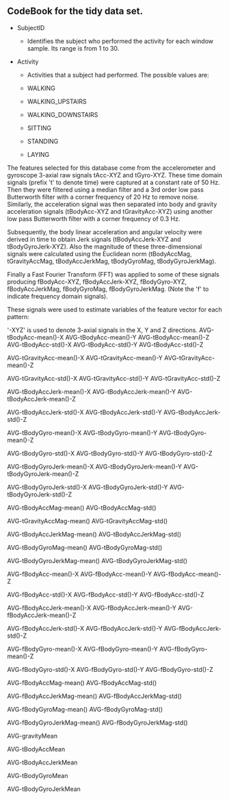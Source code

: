 CodeBook for the tidy data set.
-------------------------------
* SubjectID

  * Identifies the subject who performed the activity for each window sample. Its range is from 1 to 30.

* Activity
  * Activities that a subject had performed. The possible values are:

  * WALKING
  * WALKING_UPSTAIRS
  * WALKING_DOWNSTAIRS
  * SITTING
  * STANDING
  * LAYING

The features selected for this database come from the accelerometer and gyroscope 3-axial raw signals tAcc-XYZ and tGyro-XYZ. These time domain signals (prefix 't' to denote time) were captured at a constant rate of 50 Hz. Then they were filtered using a median filter and a 3rd order low pass Butterworth filter with a corner frequency of 20 Hz to remove noise. Similarly, the acceleration signal was then separated into body and gravity acceleration signals (tBodyAcc-XYZ and tGravityAcc-XYZ) using another low pass Butterworth filter with a corner frequency of 0.3 Hz. 

Subsequently, the body linear acceleration and angular velocity were derived in time to obtain Jerk signals (tBodyAccJerk-XYZ and tBodyGyroJerk-XYZ). Also the magnitude of these three-dimensional signals were calculated using the Euclidean norm (tBodyAccMag, tGravityAccMag, tBodyAccJerkMag, tBodyGyroMag, tBodyGyroJerkMag). 

Finally a Fast Fourier Transform (FFT) was applied to some of these signals producing fBodyAcc-XYZ, fBodyAccJerk-XYZ, fBodyGyro-XYZ, fBodyAccJerkMag, fBodyGyroMag, fBodyGyroJerkMag. (Note the 'f' to indicate frequency domain signals). 



These signals were used to estimate variables of the feature vector for each pattern:  

'-XYZ' is used to denote 3-axial signals in the X, Y and Z directions.
AVG-tBodyAcc-mean()-X
AVG-tBodyAcc-mean()-Y
AVG-tBodyAcc-mean()-Z
AVG-tBodyAcc-std()-X
AVG-tBodyAcc-std()-Y
AVG-tBodyAcc-std()-Z

AVG-tGravityAcc-mean()-X
AVG-tGravityAcc-mean()-Y
AVG-tGravityAcc-mean()-Z

AVG-tGravityAcc-std()-X
AVG-tGravityAcc-std()-Y
AVG-tGravityAcc-std()-Z


AVG-tBodyAccJerk-mean()-X
AVG-tBodyAccJerk-mean()-Y
AVG-tBodyAccJerk-mean()-Z

AVG-tBodyAccJerk-std()-X
AVG-tBodyAccJerk-std()-Y
AVG-tBodyAccJerk-std()-Z


AVG-tBodyGyro-mean()-X
AVG-tBodyGyro-mean()-Y
AVG-tBodyGyro-mean()-Z



AVG-tBodyGyro-std()-X
AVG-tBodyGyro-std()-Y
AVG-tBodyGyro-std()-Z


AVG-tBodyGyroJerk-mean()-X
AVG-tBodyGyroJerk-mean()-Y
AVG-tBodyGyroJerk-mean()-Z

AVG-tBodyGyroJerk-std()-X
AVG-tBodyGyroJerk-std()-Y
AVG-tBodyGyroJerk-std()-Z


AVG-tBodyAccMag-mean()
AVG-tBodyAccMag-std()

AVG-tGravityAccMag-mean()
AVG-tGravityAccMag-std()

AVG-tBodyAccJerkMag-mean()
AVG-tBodyAccJerkMag-std()


AVG-tBodyGyroMag-mean()
AVG-tBodyGyroMag-std()

AVG-tBodyGyroJerkMag-mean()
AVG-tBodyGyroJerkMag-std()

AVG-fBodyAcc-mean()-X
AVG-fBodyAcc-mean()-Y
AVG-fBodyAcc-mean()-Z

AVG-fBodyAcc-std()-X
AVG-fBodyAcc-std()-Y
AVG-fBodyAcc-std()-Z


AVG-fBodyAccJerk-mean()-X
AVG-fBodyAccJerk-mean()-Y
AVG-fBodyAccJerk-mean()-Z

AVG-fBodyAccJerk-std()-X
AVG-fBodyAccJerk-std()-Y
AVG-fBodyAccJerk-std()-Z




AVG-fBodyGyro-mean()-X
AVG-fBodyGyro-mean()-Y
AVG-fBodyGyro-mean()-Z

AVG-fBodyGyro-std()-X
AVG-fBodyGyro-std()-Y
AVG-fBodyGyro-std()-Z


AVG-fBodyAccMag-mean()
AVG-fBodyAccMag-std()

AVG-fBodyAccJerkMag-mean()
AVG-fBodyAccJerkMag-std()

AVG-fBodyGyroMag-mean()
AVG-fBodyGyroMag-std()

AVG-fBodyGyroJerkMag-mean()
AVG-fBodyGyroJerkMag-std()

AVG-gravityMean

AVG-tBodyAccMean

AVG-tBodyAccJerkMean

AVG-tBodyGyroMean

AVG-tBodyGyroJerkMean

